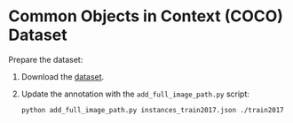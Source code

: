 # Common Objects in Context (COCO) Dataset

Prepare the dataset:

1. Download the [dataset](http://cocodataset.org).

1. Update the annotation with the `add_full_image_path.py` script:

   ```bash
   python add_full_image_path.py instances_train2017.json ./train2017 instances_train2017_full_paths.json

   ```
